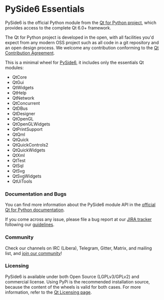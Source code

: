 # PySide6 Essentials

PySide6 is the official Python module from the
[Qt for Python project](https://wiki.qt.io/Qt_for_Python),
which provides access to the complete Qt 6.0+ framework.

The Qt for Python project is developed in the open, with all facilities you'd expect
from any modern OSS project such as all code in a git repository and an open
design process. We welcome any contribution conforming to the
[Qt Contribution Agreement](https://www.qt.io/contributionagreement/).

This is a minimal wheel for [PySide6](https://pypi.org/project/PySide6),
it includes only the essentials Qt modules:

* QtCore
* QtGui
* QtWidgets
* QtHelp
* QtNetwork
* QtConcurrent
* QtDBus
* QtDesigner
* QtOpenGL
* QtOpenGLWidgets
* QtPrintSupport
* QtQml
* QtQuick
* QtQuickControls2
* QtQuickWidgets
* QtXml
* QtTest
* QtSql
* QtSvg
* QtSvgWidgets
* QtUiTools

### Documentation and Bugs

You can find more information about the PySide6 module API in the
[official Qt for Python documentation](https://doc.qt.io/qtforpython/).

If you come across any issue, please file a bug report at our
[JIRA tracker](https://bugreports.qt.io/projects/PYSIDE) following
our [guidelines](https://wiki.qt.io/Qt_for_Python/Reporting_Bugs).

### Community

Check our channels on IRC (Libera), Telegram, Gitter, Matrix, and mailing list,
and [join our community](https://wiki.qt.io/Qt_for_Python#Community)!

### Licensing

PySide6 is available under both Open Source (LGPLv3/GPLv2) and commercial
license.  Using PyPi is the recommended installation source, because the
content of the wheels is valid for both cases.  For more information, refer to
the [Qt Licensing page](https://www.qt.io/licensing/).
